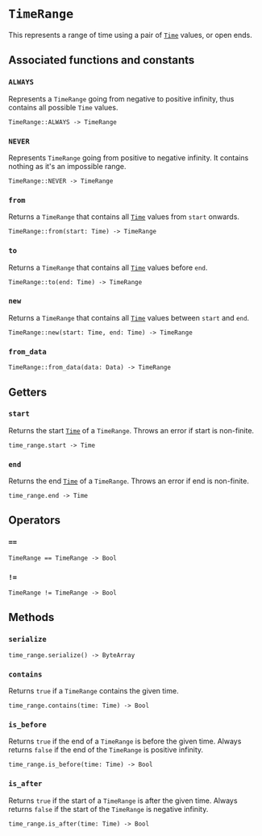 # `TimeRange`

This represents a range of time using a pair of [`Time`](./time.md) values, or open ends.

## Associated functions and constants

### `ALWAYS`

Represents a `TimeRange` going from negative to positive infinity, thus contains all possible `Time` values.

```helios
TimeRange::ALWAYS -> TimeRange
```

### `NEVER`

Represents `TimeRange` going from positive to negative infinity. It contains nothing as it's an impossible range.

```helios
TimeRange::NEVER -> TimeRange
```

### `from`

Returns a `TimeRange` that contains all [`Time`](./time.md) values from `start` onwards.

```helios
TimeRange::from(start: Time) -> TimeRange
```

### `to`

Returns a `TimeRange` that contains all [`Time`](./time.md) values before `end`.

```helios
TimeRange::to(end: Time) -> TimeRange
```

### `new`

Returns a `TimeRange` that contains all [`Time`](./time.md) values between `start` and `end`.

```helios
TimeRange::new(start: Time, end: Time) -> TimeRange
```

### `from_data`

```helios
TimeRange::from_data(data: Data) -> TimeRange
```

## Getters

### `start`

Returns the start [`Time`](./time.md) of a `TimeRange`. Throws an error if start is non-finite.

```helios
time_range.start -> Time
```

### `end`

Returns the end [`Time`](./time.md) of a `TimeRange`. Throws an error if end is non-finite.

```helios
time_range.end -> Time
```

## Operators

### `==`

```helios
TimeRange == TimeRange -> Bool
```

### `!=`

```helios
TimeRange != TimeRange -> Bool
```

## Methods

### `serialize`

```helios
time_range.serialize() -> ByteArray
```

### `contains`

Returns `true` if a `TimeRange` contains the given time.

```helios
time_range.contains(time: Time) -> Bool
```

### `is_before`

Returns `true` if the end of a `TimeRange` is before the given time. Always returns `false` if the end of the `TimeRange` is positive infinity.

```helios
time_range.is_before(time: Time) -> Bool
```

### `is_after`

Returns `true` if the start of a `TimeRange` is after the given time. Always returns `false` if the start of the `TimeRange` is negative infinity.

```helios
time_range.is_after(time: Time) -> Bool
```